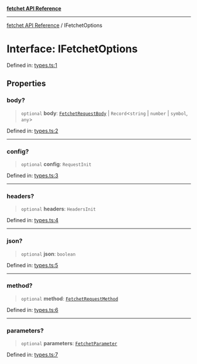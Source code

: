 [**fetchet API Reference**](../README.md)

***

[fetchet API Reference](../README.md) / IFetchetOptions

# Interface: IFetchetOptions

Defined in: [types.ts:1](https://github.com/brysonbw/fetchet/blob/cb463bcedb07349f7406e3d774822146d47c777d/src/types.ts#L1)

## Properties

### body?

> `optional` **body**: [`FetchetRequestBody`](../type-aliases/FetchetRequestBody.md) \| `Record`\<`string` \| `number` \| `symbol`, `any`\>

Defined in: [types.ts:2](https://github.com/brysonbw/fetchet/blob/cb463bcedb07349f7406e3d774822146d47c777d/src/types.ts#L2)

***

### config?

> `optional` **config**: `RequestInit`

Defined in: [types.ts:3](https://github.com/brysonbw/fetchet/blob/cb463bcedb07349f7406e3d774822146d47c777d/src/types.ts#L3)

***

### headers?

> `optional` **headers**: `HeadersInit`

Defined in: [types.ts:4](https://github.com/brysonbw/fetchet/blob/cb463bcedb07349f7406e3d774822146d47c777d/src/types.ts#L4)

***

### json?

> `optional` **json**: `boolean`

Defined in: [types.ts:5](https://github.com/brysonbw/fetchet/blob/cb463bcedb07349f7406e3d774822146d47c777d/src/types.ts#L5)

***

### method?

> `optional` **method**: [`FetchetRequestMethod`](../enumerations/FetchetRequestMethod.md)

Defined in: [types.ts:6](https://github.com/brysonbw/fetchet/blob/cb463bcedb07349f7406e3d774822146d47c777d/src/types.ts#L6)

***

### parameters?

> `optional` **parameters**: [`FetchetParameter`](../type-aliases/FetchetParameter.md)

Defined in: [types.ts:7](https://github.com/brysonbw/fetchet/blob/cb463bcedb07349f7406e3d774822146d47c777d/src/types.ts#L7)
